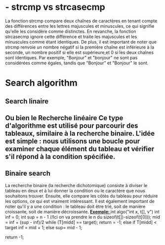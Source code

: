 <h1>- strcmp vs strcasecmp</h1>
La fonction strcmp compare deux chaînes de caractères en tenant compte des différences entre les lettres majuscules et minuscules, ce qui signifie qu'elle les considère comme distinctes.
En revanche, la fonction strcasecmp ignore cette différence et traite les majuscules et les minuscules comme étant identiques. De plus, il est important de noter que strcmp renvoie un nombre
négatif si la première chaîne est inférieure à la seconde, un nombre positif si elle est supérieure,et 0 si les deux chaînes sont identiques. Par exemple, "Bonjour" et "bonjour" ne sont pas
considérées comme égales, tandis que "Bonjour" et "Bonjour" le sont.
<h1>Search algorithm</h1>
<h2>Search linaire<h2>
 Ou bien le Recherche linéaire 
Ce type d'algorithme est utilisé pour parcourir des tableaux, similaire à la recherche binaire.
L'idée est simple : nous utilisons une boucle pour examiner chaque élément du tableau et vérifier s'il répond à la condition spécifiée.
<h2>Binaire search</h2>
La recherche binaire (la recherche dichotomique) consiste à diviser le tableau en deux et à lui donner la condition ou le caractère que nous souhaitons trouver.
  Ensuite, elle compare les côtés du tableau pour réduire les options, ce qui est vraiment intéressant. Il est également important de noter qu'il y a
  une condition : le tableau doit être trié, soit de manière croissante, soit de manière décroissante.
  <b><u> Exemple: </u></b>
  int algo("int x, t[], v")
  int inf = 0;
  int sup = n - 1 //Ici on va prendre le n du sizeof(t[])-sizeof(t[0]));
  mid = inf + (sup - inf)/2
  while (T[midd] == target);
  return = -1;
  else if T[midd] < target 
  inf = mid + 1;
  else 
  sup= mid - 1;

  return -1;
  
